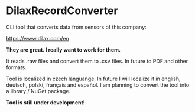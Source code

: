 # DilaxRecordConverter

CLI tool that converts data from sensors of this company:

https://www.dilax.com/en

**They are great. I really want to work for them.** 

It reads .raw files and convert them to .csv files. In future to PDF and other formats.

Tool is localized in czech languange. In future I will localize it in english, deutsch, polski, français and español.  I am planning to convert the tool into a library / NuGet package.

**Tool is still under development!**


